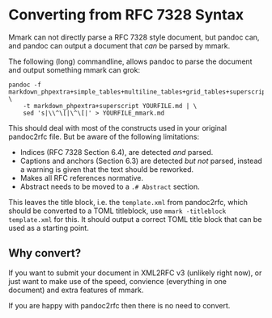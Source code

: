 # Converting from RFC 7328 Syntax

Mmark can not directly parse a RFC 7328 style document, but pandoc can, and pandoc
can output a document that *can* be parsed by mmark.

The following (long) commandline, allows pandoc to parse the document and output something
mmark can grok:

    pandoc -f markdown_phpextra+simple_tables+multiline_tables+grid_tables+superscript \
        -t markdown_phpextra+superscript YOURFILE.md | \
        sed 's|\\^\[|\^\[|' > YOURFILE_mmark.md

This should deal with most of the constructs used in your original pandoc2rfc file. But be
aware of the following limitations:

* Indices (RFC 7328 Section 6.4), are detected *and* parsed.
* Captions and anchors (Section 6.3) are detected *but not* parsed, instead
  a warning is given that the text should be reworked.
* Makes all RFC references normative.
* Abstract needs to be moved to a `.# Abstract` section.

This leaves the title block, i.e. the `template.xml` from pandoc2rfc, which should be converted
to a TOML titleblock, use `mmark -titleblock template.xml` for this. It should output a correct
TOML title block that can be used as a starting point.

## Why convert?

If you want to submit your document in XML2RFC v3 (unlikely right now), or just want to make use
of the speed, convience (everything in one document) and extra features of mmark.

If you are happy with pandoc2rfc then there is no need to convert.
